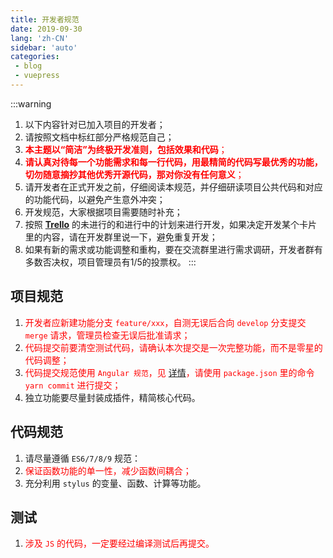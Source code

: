 ```yaml
---
title: 开发者规范
date: 2019-09-30
lang: 'zh-CN'
sidebar: 'auto'
categories:
 - blog
 - vuepress
---
```


:::warning
1. 以下内容针对已加入项目的开发者；
2. 请按照文档中标红部分严格规范自己；
3. <span style="color: red">**本主题以“简洁”为终极开发准则，包括效果和代码**；</span>
4. <span style="color: red">**请认真对待每一个功能需求和每一行代码，用最精简的代码写最优秀的功能，切勿随意摘抄其他优秀开源代码，那对你没有任何意义**；</span>
5. 请开发者在正式开发之前，仔细阅读本规范，并仔细研读项目公共代码和对应的功能代码，以避免产生意外冲突；
6. 开发规范，大家根据项目需要随时补充；
7. 按照 **[Trello](https://trello.com/vuepressreco)** 的未进行的和进行中的计划来进行开发，如果决定开发某个卡片里的内容，请在开发群里说一下，避免重复开发；
8. 如果有新的需求或功能调整和重构，要在交流群里进行需求调研，开发者群有多数否决权，项目管理员有1/5的投票权。
:::

## 项目规范

1. <span style="color: red">开发者应新建功能分支 `feature/xxx`，自测无误后合向 `develop` 分支提交 `merge` 请求，管理员检查无误后批准请求；</span>
2. <span style="color: red">代码提交前要清空测试代码，请确认本次提交是一次完整功能，而不是零星的代码调整；</span>
3. <span style="color: red">代码提交规范使用 `Angular 规范`，见 [详情](http://www.ruanyifeng.com/blog/2016/01/commit_message_change_log.html)，请使用 `package.json` 里的命令 `yarn commit` 进行提交；</span>
4. 独立功能要尽量封装成插件，精简核心代码。

## 代码规范

1. 请尽量遵循 `ES6/7/8/9` 规范：
2. <span style="color: red">保证函数功能的单一性，减少函数间耦合；</span>
3. 充分利用 `stylus` 的变量、函数、计算等功能。

## 测试

1. <span style="color: red">涉及 `JS` 的代码，一定要经过编译测试后再提交。</span>
